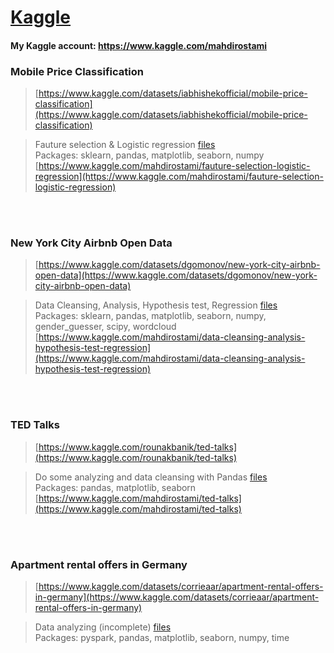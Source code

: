 # [Kaggle](https://www.kaggle.com/) 

#### My Kaggle account: <a href="https://www.kaggle.com/mahdirostami">https://www.kaggle.com/mahdirostami</a>

### Mobile Price Classification <br>
>  [https://www.kaggle.com/datasets/iabhishekofficial/mobile-price-classification](https://www.kaggle.com/datasets/iabhishekofficial/mobile-price-classification)<br>

>  Fauture selection & Logistic regression [files](https://github.com/rostamimahdi1997/Kaggle/tree/main/Mobile%20Price%20Classification-2022/1.%20Fauture%20selection%20%26%20Logistic%20regression-April)<br>
>  Packages: sklearn, pandas, matplotlib, seaborn, numpy<br>
>  [https://www.kaggle.com/mahdirostami/fauture-selection-logistic-regression](https://www.kaggle.com/mahdirostami/fauture-selection-logistic-regression)
<br>
<br>

### New York City Airbnb Open Data<br>
>  [https://www.kaggle.com/datasets/dgomonov/new-york-city-airbnb-open-data](https://www.kaggle.com/datasets/dgomonov/new-york-city-airbnb-open-data)<br>

>  Data Cleansing, Analysis, Hypothesis test, Regression [files](https://github.com/rostamimahdi1997/Kaggle/tree/main/New%20York%20City%20Airbnb%20Open%20Data-2022/1.%20Data%20Cleansing%2C%20Analysis%2C%20Hypothesis%20test%2C%20Regression-April)<br>
>  Packages: sklearn, pandas, matplotlib, seaborn, numpy, gender_guesser, scipy, wordcloud<br>
>  [https://www.kaggle.com/mahdirostami/data-cleansing-analysis-hypothesis-test-regression](https://www.kaggle.com/mahdirostami/data-cleansing-analysis-hypothesis-test-regression)
<br>
<br>

### TED Talks <br>
>  [https://www.kaggle.com/rounakbanik/ted-talks](https://www.kaggle.com/rounakbanik/ted-talks)<br>

>  Do some analyzing and data cleansing with Pandas [files](https://github.com/rostamimahdi1997/Kaggle/tree/main/TED%20Talks-2022/1.%20Do%20some%20analyzing%20and%20data%20cleansing%20with%20Pandas-March)<br>
>  Packages: pandas, matplotlib, seaborn<br>
>  [https://www.kaggle.com/mahdirostami/ted-talks](https://www.kaggle.com/mahdirostami/ted-talks)
<br>
<br>

### Apartment rental offers in Germany<br>
>  [https://www.kaggle.com/datasets/corrieaar/apartment-rental-offers-in-germany](https://www.kaggle.com/datasets/corrieaar/apartment-rental-offers-in-germany)<br>

>  Data analyzing (incomplete) [files](https://github.com/rostamimahdi1997/Kaggle/tree/main/partment%20rental%20offers%20in%20Germany-2022/1.%20Data%20analyzing%20(incomplete)-April)<br>
>  Packages: pyspark, pandas, matplotlib, seaborn, numpy, time <br>



